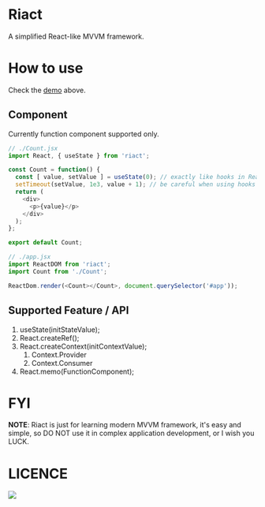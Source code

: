 # Riact

A simplified React-like MVVM framework.

# How to use

Check the [demo][1] above.

## Component

Currently function component supported only.

```javascript
// ./Count.jsx
import React, { useState } from 'riact';

const Count = function() {
  const [ value, setValue ] = useState(0); // exactly like hooks in React 16.8.
  setTimeout(setValue, 1e3, value + 1); // be careful when using hooks in timer function, it's kind of tricky.
  return (
    <div>
      <p>{value}</p>
    </div>
  );
};

export default Count;
```

```javascript
// ./app.jsx
import ReactDOM from 'riact';
import Count from './Count';

ReactDom.render(<Count></Count>, document.querySelector('#app'));
```

## Supported Feature / API

1. useState(initStateValue);
2. React.createRef();
3. React.createContext(initContextValue);
   1. Context.Provider
   2. Context.Consumer
4. React.memo(FunctionComponent);

# FYI

**NOTE**: Riact is just for learning modern MVVM framework, it's easy and simple, so DO NOT use it in complex application development, or I wish you LUCK.

# LICENCE

[![](http://www.wtfpl.net/wp-content/uploads/2012/12/wtfpl-badge-4.png)](http://www.wtfpl.net/)

[1]: https://github.com/oychao/riact/tree/master/demo
